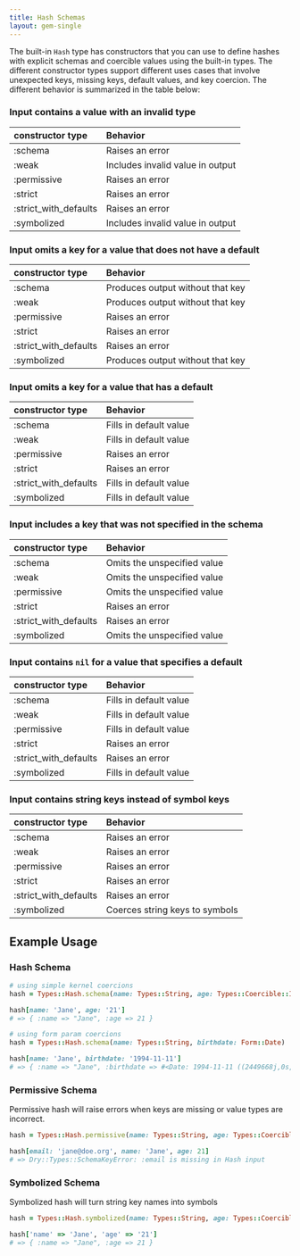 ```yaml
---
title: Hash Schemas
layout: gem-single
---
```


The built-in `Hash` type has constructors that you can use to define hashes with explicit schemas and coercible values using the built-in types. The different constructor types support different uses cases that involve unexpected keys, missing keys, default values, and key coercion. The different behavior is summarized in the table below:

### Input contains a value with an invalid type

| constructor type      | Behavior                         |
| :----                 | :---                             |
| :schema               | Raises an error                  |
| :weak                 | Includes invalid value in output |
| :permissive           | Raises an error                  |
| :strict               | Raises an error                  |
| :strict_with_defaults | Raises an error                  |
| :symbolized           | Includes invalid value in output |

### Input omits a key for a value that does not have a default

| constructor type      | Behavior                         |
| :----                 | :---                             |
| :schema               | Produces output without that key |
| :weak                 | Produces output without that key |
| :permissive           | Raises an error                  |
| :strict               | Raises an error                  |
| :strict_with_defaults | Raises an error                  |
| :symbolized           | Produces output without that key |

### Input omits a key for a value that has a default

| constructor type      | Behavior               |
| :----                 | :---                   |
| :schema               | Fills in default value |
| :weak                 | Fills in default value |
| :permissive           | Raises an error        |
| :strict               | Raises an error        |
| :strict_with_defaults | Fills in default value |
| :symbolized           | Fills in default value |

### Input includes a key that was not specified in the schema

| constructor type      | Behavior                    |
| :----                 | :---                        |
| :schema               | Omits the unspecified value |
| :weak                 | Omits the unspecified value |
| :permissive           | Omits the unspecified value |
| :strict               | Raises an error             |
| :strict_with_defaults | Raises an error             |
| :symbolized           | Omits the unspecified value |

### Input contains `nil` for a value that specifies a default

| constructor type      | Behavior               |
| :----                 | :---                   |
| :schema               | Fills in default value |
| :weak                 | Fills in default value |
| :permissive           | Fills in default value |
| :strict               | Raises an error        |
| :strict_with_defaults | Raises an error        |
| :symbolized           | Fills in default value |

### Input contains string keys instead of symbol keys

| constructor type      | Behavior                       |
| :----                 | :---                           |
| :schema               | Raises an error                |
| :weak                 | Raises an error                |
| :permissive           | Raises an error                |
| :strict               | Raises an error                |
| :strict_with_defaults | Raises an error                |
| :symbolized           | Coerces string keys to symbols |

## Example Usage

### Hash Schema

``` ruby
# using simple kernel coercions
hash = Types::Hash.schema(name: Types::String, age: Types::Coercible::Int)

hash[name: 'Jane', age: '21']
# => { :name => "Jane", :age => 21 }

# using form param coercions
hash = Types::Hash.schema(name: Types::String, birthdate: Form::Date)

hash[name: 'Jane', birthdate: '1994-11-11']
# => { :name => "Jane", :birthdate => #<Date: 1994-11-11 ((2449668j,0s,0n),+0s,2299161j)> }
```

### Permissive Schema

Permissive hash will raise errors when keys are missing or value types are incorrect.

``` ruby
hash = Types::Hash.permissive(name: Types::String, age: Types::Coercible::Int)

hash[email: 'jane@doe.org', name: 'Jane', age: 21]
# => Dry::Types::SchemaKeyError: :email is missing in Hash input
```

### Symbolized Schema

Symbolized hash will turn string key names into symbols

``` ruby
hash = Types::Hash.symbolized(name: Types::String, age: Types::Coercible::Int)

hash['name' => 'Jane', 'age' => '21']
# => { :name => "Jane", :age => 21 }
```
